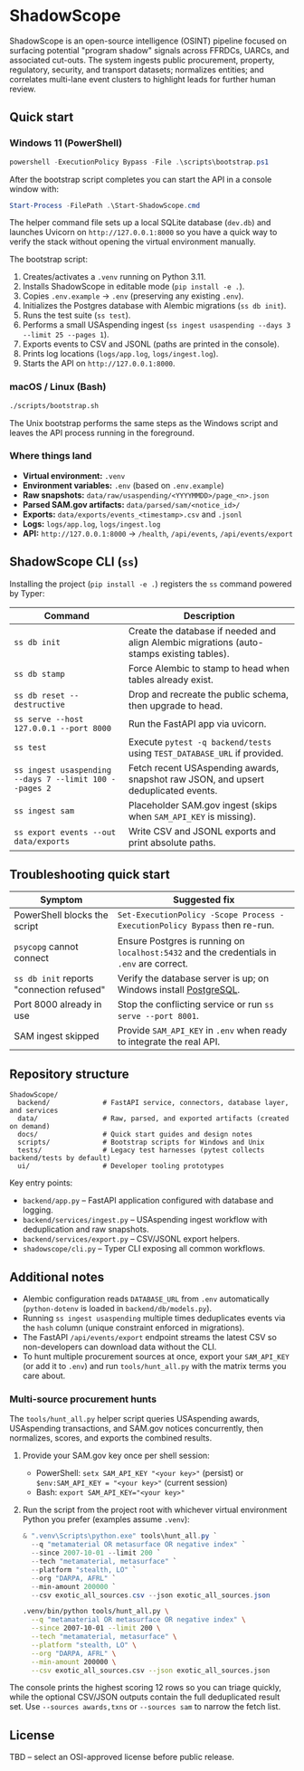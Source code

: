 # ShadowScope

ShadowScope is an open-source intelligence (OSINT) pipeline focused on surfacing potential "program shadow" signals across FFRDCs, UARCs, and associated cut-outs. The system ingests public procurement, property, regulatory, security, and transport datasets; normalizes entities; and correlates multi-lane event clusters to highlight leads for further human review.

## Quick start

### Windows 11 (PowerShell)

```powershell
powershell -ExecutionPolicy Bypass -File .\scripts\bootstrap.ps1
```

After the bootstrap script completes you can start the API in a console window with:

```powershell
Start-Process -FilePath .\Start-ShadowScope.cmd
```

The helper command file sets up a local SQLite database (`dev.db`) and launches Uvicorn on
`http://127.0.0.1:8000` so you have a quick way to verify the stack without opening the
virtual environment manually.

The bootstrap script:

1. Creates/activates a `.venv` running on Python 3.11.
2. Installs ShadowScope in editable mode (`pip install -e .`).
3. Copies `.env.example` → `.env` (preserving any existing `.env`).
4. Initializes the Postgres database with Alembic migrations (`ss db init`).
5. Runs the test suite (`ss test`).
6. Performs a small USAspending ingest (`ss ingest usaspending --days 3 --limit 25 --pages 1`).
7. Exports events to CSV and JSONL (paths are printed in the console).
8. Prints log locations (`logs/app.log`, `logs/ingest.log`).
9. Starts the API on `http://127.0.0.1:8000`.

### macOS / Linux (Bash)

```bash
./scripts/bootstrap.sh
```

The Unix bootstrap performs the same steps as the Windows script and leaves the API process running in the foreground.

### Where things land

- **Virtual environment:** `.venv`
- **Environment variables:** `.env` (based on `.env.example`)
- **Raw snapshots:** `data/raw/usaspending/<YYYYMMDD>/page_<n>.json`
- **Parsed SAM.gov artifacts:** `data/parsed/sam/<notice_id>/`
- **Exports:** `data/exports/events_<timestamp>.csv` and `.jsonl`
- **Logs:** `logs/app.log`, `logs/ingest.log`
- **API:** `http://127.0.0.1:8000` → `/health`, `/api/events`, `/api/events/export`

## ShadowScope CLI (`ss`)

Installing the project (`pip install -e .`) registers the `ss` command powered by Typer:

| Command | Description |
| --- | --- |
| `ss db init` | Create the database if needed and align Alembic migrations (auto-stamps existing tables). |
| `ss db stamp` | Force Alembic to stamp to head when tables already exist. |
| `ss db reset --destructive` | Drop and recreate the public schema, then upgrade to head. |
| `ss serve --host 127.0.0.1 --port 8000` | Run the FastAPI app via uvicorn. |
| `ss test` | Execute `pytest -q backend/tests` using `TEST_DATABASE_URL` if provided. |
| `ss ingest usaspending --days 7 --limit 100 --pages 2` | Fetch recent USAspending awards, snapshot raw JSON, and upsert deduplicated events. |
| `ss ingest sam` | Placeholder SAM.gov ingest (skips when `SAM_API_KEY` is missing). |
| `ss export events --out data/exports` | Write CSV and JSONL exports and print absolute paths. |

## Troubleshooting quick start

| Symptom | Suggested fix |
| --- | --- |
| PowerShell blocks the script | `Set-ExecutionPolicy -Scope Process -ExecutionPolicy Bypass` then re-run. |
| `psycopg` cannot connect | Ensure Postgres is running on `localhost:5432` and the credentials in `.env` are correct. |
| `ss db init` reports "connection refused" | Verify the database server is up; on Windows install [PostgreSQL](https://www.postgresql.org/download/windows/). |
| Port 8000 already in use | Stop the conflicting service or run `ss serve --port 8001`. |
| SAM ingest skipped | Provide `SAM_API_KEY` in `.env` when ready to integrate the real API. |

## Repository structure

```
ShadowScope/
  backend/             # FastAPI service, connectors, database layer, and services
  data/                # Raw, parsed, and exported artifacts (created on demand)
  docs/                # Quick start guides and design notes
  scripts/             # Bootstrap scripts for Windows and Unix
  tests/               # Legacy test harnesses (pytest collects backend/tests by default)
  ui/                  # Developer tooling prototypes
```

Key entry points:

- `backend/app.py` – FastAPI application configured with database and logging.
- `backend/services/ingest.py` – USAspending ingest workflow with deduplication and raw snapshots.
- `backend/services/export.py` – CSV/JSONL export helpers.
- `shadowscope/cli.py` – Typer CLI exposing all common workflows.

## Additional notes

- Alembic configuration reads `DATABASE_URL` from `.env` automatically (`python-dotenv` is loaded in `backend/db/models.py`).
- Running `ss ingest usaspending` multiple times deduplicates events via the `hash` column (unique constraint enforced in migrations).
- The FastAPI `/api/events/export` endpoint streams the latest CSV so non-developers can download data without the CLI.
- To hunt multiple procurement sources at once, export your `SAM_API_KEY` (or add it to `.env`) and run `tools/hunt_all.py` with the matrix terms you care about.

### Multi-source procurement hunts

The `tools/hunt_all.py` helper script queries USAspending awards, USAspending transactions, and SAM.gov notices concurrently, then normalizes, scores, and exports the combined results.

1. Provide your SAM.gov key once per shell session:

   - PowerShell: `setx SAM_API_KEY "<your key>"` (persist) or `$env:SAM_API_KEY = "<your key>"` (current session)
   - Bash: `export SAM_API_KEY="<your key>"`

2. Run the script from the project root with whichever virtual environment Python you prefer (examples assume `.venv`):

   ```powershell
   & ".venv\Scripts\python.exe" tools\hunt_all.py `
     --q "metamaterial OR metasurface OR negative index" `
     --since 2007-10-01 --limit 200 `
     --tech "metamaterial, metasurface" `
     --platform "stealth, LO" `
     --org "DARPA, AFRL" `
     --min-amount 200000 `
     --csv exotic_all_sources.csv --json exotic_all_sources.json
   ```

   ```bash
   .venv/bin/python tools/hunt_all.py \
     --q "metamaterial OR metasurface OR negative index" \
     --since 2007-10-01 --limit 200 \
     --tech "metamaterial, metasurface" \
     --platform "stealth, LO" \
     --org "DARPA, AFRL" \
     --min-amount 200000 \
     --csv exotic_all_sources.csv --json exotic_all_sources.json
   ```

The console prints the highest scoring 12 rows so you can triage quickly, while the optional CSV/JSON outputs contain the full deduplicated result set. Use `--sources awards,txns` or `--sources sam` to narrow the fetch list.

## License

TBD – select an OSI-approved license before public release.
